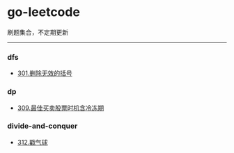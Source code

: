 # go-leetcode

刷题集合，不定期更新


------------

### dfs
- [301.删除无效的括号](https://github.com/MoeYang/go-leetcode/blob/main/dfs/301.删除无效的括号.md "301. 删除无效的括号")

### dp
- [309.最佳买卖股票时机含冷冻期](https://github.com/MoeYang/go-leetcode/blob/main/dp/309.最佳买卖股票时机含冷冻期.md "309. 最佳买卖股票时机含冷冻期")

### divide-and-conquer

- [312.戳气球](https://github.com/MoeYang/go-leetcode/blob/main/divide-and-conquer/312.戳气球.md "312.戳气球.md")